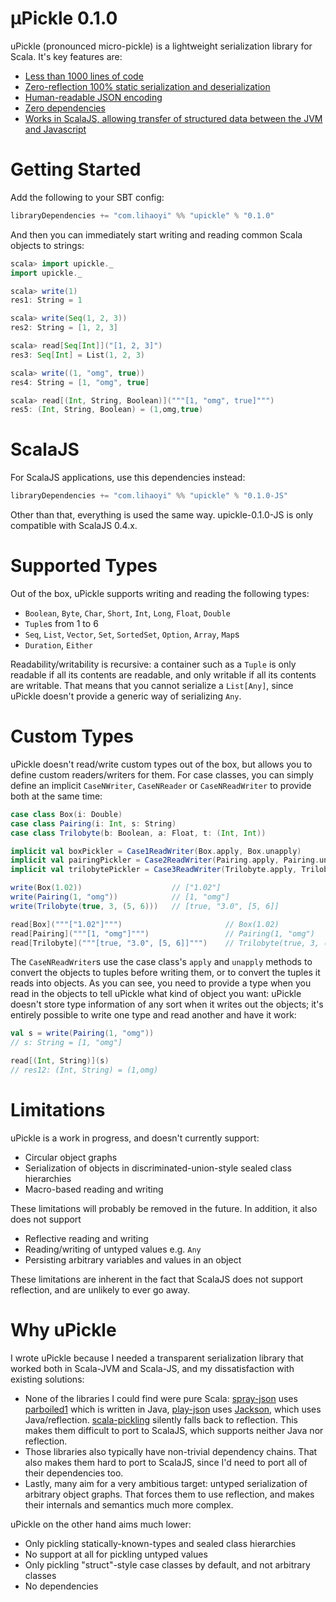µPickle 0.1.0
=============

uPickle (pronounced micro-pickle) is a lightweight serialization library for Scala. It's key features are:

- [Less than 1000 lines of code](https://github.com/lihaoyi/upickle/graphs/contributors)
- [Zero-reflection 100% static serialization and deserialization](#supported-types)
- [Human-readable JSON encoding](#getting-started)
- [Zero dependencies](https://github.com/lihaoyi/upickle/blob/master/project/Build.scala)
- [Works in ScalaJS, allowing transfer of structured data between the JVM and Javascript](#scalajs)

Getting Started
===============

Add the following to your SBT config:

```scala
libraryDependencies += "com.lihaoyi" %% "upickle" % "0.1.0"
```

And then you can immediately start writing and reading common Scala objects to strings:

```scala
scala> import upickle._
import upickle._

scala> write(1)
res1: String = 1

scala> write(Seq(1, 2, 3))
res2: String = [1, 2, 3]

scala> read[Seq[Int]]("[1, 2, 3]")
res3: Seq[Int] = List(1, 2, 3)

scala> write((1, "omg", true))
res4: String = [1, "omg", true]

scala> read[(Int, String, Boolean)]("""[1, "omg", true]""")
res5: (Int, String, Boolean) = (1,omg,true)
```

ScalaJS
=======

For ScalaJS applications, use this dependencies instead:

```scala
libraryDependencies += "com.lihaoyi" %% "upickle" % "0.1.0-JS"
```

Other than that, everything is used the same way. upickle-0.1.0-JS is only compatible with ScalaJS 0.4.x.

Supported Types
===============

Out of the box, uPickle supports writing and reading the following types:

- `Boolean`, `Byte`, `Char`, `Short`, `Int`, `Long`, `Float`, `Double`
- `Tuple`s from 1 to 6
- `Seq`, `List`, `Vector`, `Set`, `SortedSet`, `Option`, `Array`, `Map`s
- `Duration`, `Either`

Readability/writability is recursive: a container such as a `Tuple` is only readable if all its contents are readable, and only writable if all its contents are writable. That means that you cannot serialize a `List[Any]`, since uPickle doesn't provide a generic way of serializing `Any`.

Custom Types
============

uPickle doesn't read/write custom types out of the box, but allows you to define custom readers/writers for them. For case classes, you can simply define an implicit `CaseNWriter`, `CaseNReader` or `CaseNReadWriter` to provide both at the same time:

```scala
case class Box(i: Double)
case class Pairing(i: Int, s: String)
case class Trilobyte(b: Boolean, a: Float, t: (Int, Int))

implicit val boxPickler = Case1ReadWriter(Box.apply, Box.unapply)
implicit val pairingPickler = Case2ReadWriter(Pairing.apply, Pairing.unapply)
implicit val trilobytePickler = Case3ReadWriter(Trilobyte.apply, Trilobyte.unapply)

write(Box(1.02))                    // ["1.02"]
write(Pairing(1, "omg"))            // [1, "omg"]
write(Trilobyte(true, 3, (5, 6)))   // [true, "3.0", [5, 6]]

read[Box]("""["1.02"]""")                       // Box(1.02)
read[Pairing]("""[1, "omg"]""")                 // Pairing(1, "omg")
read[Trilobyte]("""[true, "3.0", [5, 6]]""")    // Trilobyte(true, 3, (5, 6))
```

The `CaseNReadWriter`s use the case class's `apply` and `unapply` methods to convert the objects to tuples before writing them, or to convert the tuples it reads into objects. As you can see, you need to provide a type when you read in the objects to tell uPickle what kind of object you want: uPickle doesn't store type information of any sort when it writes out the objects; it's entirely possible to write one type and read another and have it work:

```scala
val s = write(Pairing(1, "omg"))
// s: String = [1, "omg"]

read[(Int, String)](s)
// res12: (Int, String) = (1,omg)
```

Limitations
===========

uPickle is a work in progress, and doesn't currently support:

- Circular object graphs
- Serialization of objects in discriminated-union-style sealed class hierarchies
- Macro-based reading and writing

These limitations will probably be removed in the future. In addition, it also does not support

- Reflective reading and writing
- Reading/writing of untyped values e.g. `Any`
- Persisting arbitrary variables and values in an object

These limitations are inherent in the fact that ScalaJS does not support reflection, and are unlikely to ever go away.

Why uPickle
===========

I wrote uPickle because I needed a transparent serialization library that worked both in Scala-JVM and Scala-JS, and my dissatisfaction with existing solutions:

- None of the libraries I could find were pure Scala: [spray-json]() uses [parboiled1]() which is written in Java, [play-json]() uses [Jackson](), which uses Java/reflection. [scala-pickling]() silently falls back to reflection. This makes them difficult to port to ScalaJS, which supports neither Java nor reflection.
- Those libraries also typically have non-trivial dependency chains. That also makes them hard to port to ScalaJS, since I'd need to port all of their dependencies too.
- Lastly, many aim for a very ambitious target: untyped serialization of arbitrary object graphs. That forces them to use reflection, and makes their internals and semantics much more complex.

uPickle on the other hand aims much lower:

- Only pickling statically-known-types and sealed class hierarchies
- No support at all for pickling untyped values
- Only pickling "struct"-style case classes by default, and not arbitrary classes
- No dependencies
